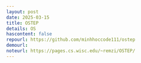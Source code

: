 ```yaml
---
layout: post
date: 2025-03-15
title: OSTEP
details: OS
hascontent: false
repourl: https://github.com/minhhoccode111/ostep
demourl:
noteurl: https://pages.cs.wisc.edu/~remzi/OSTEP/
---
```

